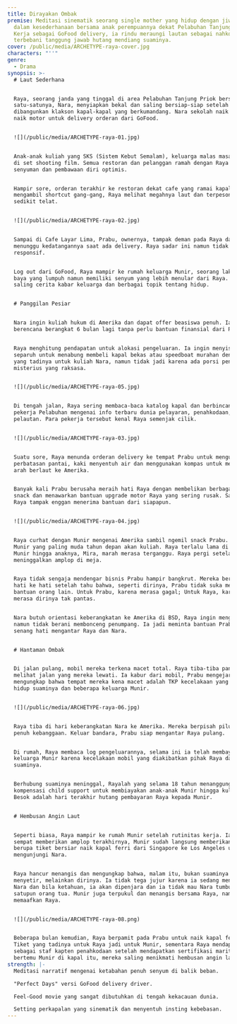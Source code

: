 ```yaml
---
title: Dirayakan Ombak
premise: Meditasi sinematik seorang single mother yang hidup dengan jiwa optimis
  dalam kesederhanaan bersama anak perempuannya dekat Pelabuhan Tanjung Priok.
  Kerja sebagai GoFood delivery, ia rindu meraungi lautan sebagai nahkoda, namun
  terbebani tanggung jawab hutang mendiang suaminya.
cover: /public/media/ARCHETYPE-raya-cover.jpg
characters: "''"
genre:
  - Drama
synopsis: >-
  # Laut Sederhana


  Raya, seorang janda yang tinggal di area Pelabuhan Tanjung Priok bersama anak
  satu-satunya, Nara, menyiapkan bekal dan saling bersiap-siap setelah
  dibangunkan klakson kapal-kapal yang berkumandang. Nara sekolah naik bus, Raya
  naik motor untuk delivery orderan dari GoFood.


  ![](/public/media/ARCHETYPE-raya-01.jpg)


  Anak-anak kuliah yang SKS (Sistem Kebut Semalam), keluarga malas masak, artis
  di set shooting film. Semua restoran dan pelanggan ramah dengan Raya berkat
  senyuman dan pembawaan diri optimis.


  Hampir sore, orderan terakhir ke restoran dekat cafe yang ramai kapal. Setelah
  mengambil shortcut gang-gang, Raya melihat megahnya laut dan terpesona hingga
  sedikit telat.


  ![](/public/media/ARCHETYPE-raya-02.jpg)


  Sampai di Cafe Layar Lima, Prabu, ownernya, tampak deman pada Raya dan selalu
  menunggu kedatangannya saat ada delivery. Raya sadar ini namun tidak terlalu
  responsif.


  Log out dari GoFood, Raya mampir ke rumah keluarga Munir, seorang laki paruh
  baya yang lumpuh namun memiliki senyum yang lebih menular dari Raya. Mereka
  saling cerita kabar keluarga dan berbagai topik tentang hidup.


  # Panggilan Pesiar


  Nara ingin kuliah hukum di Amerika dan dapat offer beasiswa penuh. Ia
  berencana berangkat 6 bulan lagi tanpa perlu bantuan finansial dari Raya.


  Raya menghitung pendapatan untuk alokasi pengeluaran. Ia ingin menyisihkan
  separuh untuk menabung membeli kapal bekas atau speedboat murahan dengan uang
  yang tadinya untuk kuliah Nara, namun tidak jadi karena ada porsi pengeluaran
  misterius yang raksasa.


  ![](/public/media/ARCHETYPE-raya-05.jpg)


  Di tengah jalan, Raya sering membaca-baca katalog kapal dan berbincang dengan
  pekerja Pelabuhan mengenai info terbaru dunia pelayaran, penahkodaan, dan
  pelautan. Para pekerja tersebut kenal Raya semenjak cilik.


  ![](/public/media/ARCHETYPE-raya-03.jpg)


  Suatu sore, Raya menunda orderan delivery ke tempat Prabu untuk mengunjungi
  perbatasan pantai, kaki menyentuh air dan menggunakan kompas untuk mencari
  arah berlaut ke Amerika.


  Banyak kali Prabu berusaha meraih hati Raya dengan membelikan berbagai macam
  snack dan menawarkan bantuan upgrade motor Raya yang sering rusak. Sayangnya,
  Raya tampak enggan menerima bantuan dari siapapun.


  ![](/public/media/ARCHETYPE-raya-04.jpg)


  Raya curhat dengan Munir mengenai Amerika sambil ngemil snack Prabu. Anak
  Munir yang paling muda tahun depan akan kuliah. Raya terlalu lama di rumah
  Munir hingga anaknya, Mira, marah merasa terganggu. Raya pergi setelah
  meninggalkan amplop di meja.


  Raya tidak sengaja mendengar bisnis Prabu hampir bangkrut. Mereka berbincang
  hati ke hati setelah tahu bahwa, seperti dirinya, Prabu tidak suka menerima
  bantuan orang lain. Untuk Prabu, karena merasa gagal; Untuk Raya, karena
  merasa dirinya tak pantas.


  Nara butuh orientasi keberangkatan ke Amerika di BSD, Raya ingin mengantar
  namun tidak berani membonceng penumpang. Ia jadi meminta bantuan Prabu yang
  senang hati mengantar Raya dan Nara.


  # Hantaman Ombak


  Di jalan pulang, mobil mereka terkena macet total. Raya tiba-tiba panic attack
  melihat jalan yang mereka lewati. Ia kabur dari mobil, Prabu mengejar dan Raya
  mengungkap bahwa tempat mereka kena macet adalah TKP kecelakaan yang merenggut
  hidup suaminya dan beberapa keluarga Munir.


  ![](/public/media/ARCHETYPE-raya-06.jpg)


  Raya tiba di hari keberangkatan Nara ke Amerika. Mereka berpisah pilu, Raya
  penuh kebanggaan. Keluar bandara, Prabu siap mengantar Raya pulang.


  Di rumah, Raya membaca log pengeluarannya, selama ini ia telah membayar
  keluarga Munir karena kecelakaan mobil yang diakibatkan pihak Raya dan
  suaminya.


  Berhubung suaminya meninggal, Rayalah yang selama 18 tahun menanggung hutang
  kompensasi child support untuk membiayakan anak-anak Munir hingga kuliah.
  Besok adalah hari terakhir hutang pembayaran Raya kepada Munir.


  # Hembusan Angin Laut


  Seperti biasa, Raya mampir ke rumah Munir setelah rutinitas kerja. Ia belum
  sempat memberikan amplop terakhirnya, Munir sudah langsung memberikan kado
  berupa tiket bersiar naik kapal ferri dari Singapore ke Los Angeles untuk
  mengunjungi Nara.


  Raya hancur menangis dan mengungkap bahwa, malam itu, bukan suaminya yang
  menyetir, melainkan dirinya. Ia tidak tega jujur karena ia sedang mengandung
  Nara dan bila ketahuan, ia akan dipenjara dan ia tidak mau Nara tumbuh tanpa
  satupun orang tua. Munir juga terpukul dan menangis bersama Raya, namun ia
  memaafkan Raya.


  ![](/public/media/ARCHETYPE-raya-08.png)


  Beberapa bulan kemudian, Raya berpamit pada Prabu untuk naik kapal ferri.
  Tiket yang tadinya untuk Raya jadi untuk Munir, sementara Raya mendapat kerja
  sebagai staf kapten penahkodaan setelah mendapatkan sertifikasi maritim. Ia
  bertemu Munir di kapal itu, mereka saling menikmati hembusan angin laut.
strength: |-
  Meditasi narratif mengenai ketabahan penuh senyum di balik beban.

  "Perfect Days" versi GoFood delivery driver.

  Feel-Good movie yang sangat dibutuhkan di tengah kekacauan dunia.

  Setting perkapalan yang sinematik dan menyentuh insting kebebasan.
---
```

